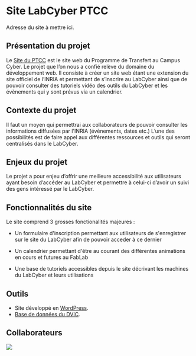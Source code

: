 # Site LabCyber PTCC

Adresse du site à mettre ici.

## Présentation du projet

Le [Site du PTCC](ptcc.fr) est le site web du Programme de Transfert au Campus Cyber. Le projet que l’on nous a confié relève du domaine du développement web. Il consiste à créer un site web étant une extension du site officiel de l’INRIA et permettant de s’inscrire au LabCyber ainsi que de pouvoir consulter des tutoriels vidéo des outils du LabCyber et les évènements qui y sont prévus via un calendrier.  

## Contexte du projet

Il faut un moyen qui permettrai aux collaborateurs de pouvoir consulter les informations diffusées par l'INRIA (évènements, dates etc.) L’une des possibilités est de faire appel aux différentes ressources et outils qui seront centralisés dans le LabCyber. 

## Enjeux du projet

Le projet a pour enjeu d’offrir une meilleure accessibilité aux utilisateurs ayant besoin d’accéder au LabCyber et permettre à celui-ci d’avoir un suivi des gens intéressé par le LabCyber.

## Fonctionnalités du site

Le site comprend 3 grosses fonctionalités majeures : 

- Un formulaire d'inscription permettant aux utilisateurs de s'enregistrer sur le site du LabCyber afin de pouvoir acceder à ce dernier

- Un calendrier permettant d'être au courant des différentes animations en cours et futures au FabLab

- Une base de tutoriels accessibles depuis le site décrivant les machines du LabCyber et leurs utilisations

## Outils 

- Site développé en [WordPress](https://fr.wordpress.org/).
- [Base de données du DVIC](https://dvic.devinci.fr/knowledge-base ).


## Collaborateurs

<a href="https://github.com/noamerey/Projet-dev/graphs/contributors">
  <img src="https://contrib.rocks/image?repo=noamerey/Projet-dev" />
</a>


